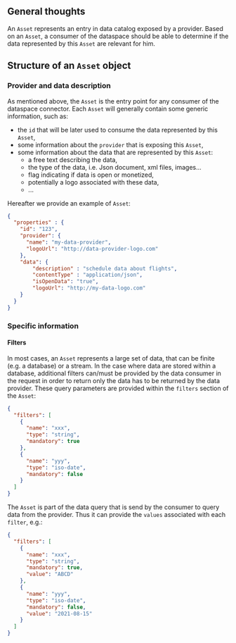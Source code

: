 ## General thoughts

An `Asset` represents an entry in data catalog exposed by a provider. Based on an `Asset`, a consumer of the dataspace
 should be able to determine if the data represented by this `Asset` are relevant for him. 

## Structure of an `Asset` object

### Provider and data description

As mentioned above, the `Asset` is the entry point for any consumer of the dataspace connector. 
Each `Asset` will generally contain some generic information, such as:
- the `id` that will be later used to consume the data represented by this `Asset`,
- some information about the `provider` that is exposing this `Asset`,
- some information about the data that are represented by this `Asset`:
  - a free text describing the data,
  - the type of the data, i.e. Json document, xml files, images...
  - flag indicating if data is open or monetized,
  - potentially a logo associated with these data,
  - ...
  
Hereafter we provide an example of `Asset`:
```json
{
  "properties" : {
    "id": "123",
    "provider": {
      "name": "my-data-provider",
      "logoUrl": "http://data-provider-logo.com"
    },
    "data": {
        "description" : "schedule data about flights",
        "contentType" : "application/json", 
        "isOpenData": "true",
        "logoUrl": "http://my-data-logo.com"
    } 
  }
}
```

### Specific information

#### Filters

In most cases, an `Asset` represents a large set of data, that can be finite (e.g. a database) or a stream. In the case
where data are stored within a database, additional filters can/must be provided by the data consumer in the request in
order to return only the data has to be returned by the data provider. These query parameters are 
provided within the `filters` section of the `Asset`:

```json
{
  "filters": [
    {
      "name": "xxx",
      "type": "string",
      "mandatory": true
    },
    {
      "name": "yyy",
      "type": "iso-date",
      "mandatory": false
    }
  ]
}
```

The `Asset` is part of the data query that is send by the consumer to query data from the provider. Thus it can provide
the `values` associated with each `filter`, e.g.:

```json
{
  "filters": [
    {
      "name": "xxx",
      "type": "string",
      "mandatory": true,
      "value": "ABCD"
    },
    {
      "name": "yyy",
      "type": "iso-date",
      "mandatory": false,
      "value": "2021-08-15"
    }
  ]
}
```







